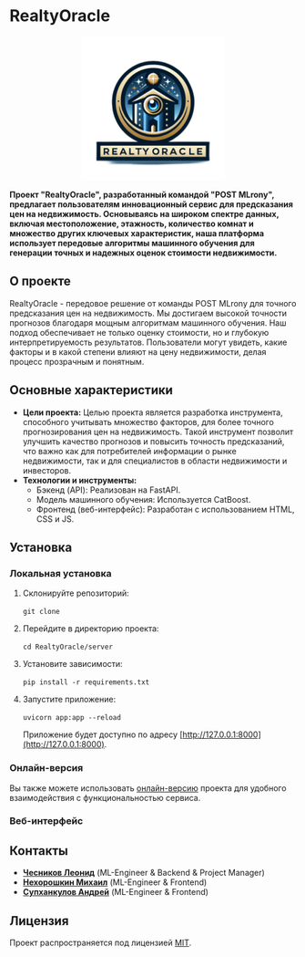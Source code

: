 # RealtyOracle

<p align="center">
  <img src="logo.png" width="50%" height="50%">
</p>

**Проект "RealtyOracle", разработанный командой "POST MLrony", предлагает пользователям инновационный сервис для предсказания цен на недвижимость. Основываясь на широком спектре данных, включая местоположение, этажность, количество комнат и множество других ключевых характеристик, наша платформа использует передовые алгоритмы машинного обучения для генерации точных и надежных оценок стоимости недвижимости.**

## О проекте

RealtyOracle - передовое решение от команды POST MLrony для точного предсказания цен на недвижимость. Мы достигаем высокой точности прогнозов благодаря мощным алгоритмам машинного обучения. Наш подход обеспечивает не только оценку стоимости, но и глубокую интерпретируемость результатов. Пользователи могут увидеть, какие факторы и в какой степени влияют на цену недвижимости, делая процесс прозрачным и понятным.

## Основные характеристики

- **Цели проекта:**
Целью проекта является разработка инструмента, способного учитывать множество факторов, для более точного прогнозирования цен на недвижимость. Такой инструмент позволит улучшить качество прогнозов и повысить точность предсказаний, что важно как для потребителей информации о рынке недвижимости, так и для специалистов в области недвижимости и инвесторов.
- **Технологии и инструменты:**
  - Бэкенд (API): Реализован на FastAPI.
  - Модель машинного обучения: Используется CatBoost.
  - Фронтенд (веб-интерфейс): Разработан с использованием HTML, CSS и JS.

## Установка

### Локальная установка

1. Склонируйте репозиторий:

   `git clone `

2. Перейдите в директорию проекта:

   `cd RealtyOracle/server`

3. Установите зависимости:

   `pip install -r requirements.txt`

4. Запустите приложение:

   `uvicorn app:app --reload`

   Приложение будет доступно по адресу [http://127.0.0.1:8000](http://127.0.0.1:8000).

### Онлайн-версия

Вы также можете использовать [онлайн-версию](Потом) проекта для удобного взаимодействия с функциональностью сервиса.

### Веб-интерфейс




## Контакты

- [**Чесников Леонид**](https://t.me/RebelRaider) (ML-Engineer & Backend & Project Manager)
- [**Нехорошкин Михаил**](https://t.me/mihneh) (ML-Engineer & Frontend)
- [**Супханкулов Андрей**](https://t.me/supppik) (ML-Engineer & Frontend)

## Лицензия

Проект распространяется под лицензией [MIT](LICENSE).
